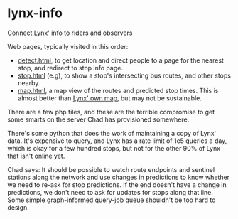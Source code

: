 # lynx-info
Connect Lynx' info to riders and observers

Web pages, typically visited in this order:

* [detect.html](http://bus.chad.org/detect), to get location and direct people to a page for the nearest stop, and redirect to stop info page.
* [stop.html](http://bus.chad.org/here?7004) (e.g), to show a stop's intersecting bus routes, and other stops nearby.
* [map.html](http://bus.chad.org/map), a map view of the routes and predicted stop times. This is almost better than [Lynx' own map](http://lynxbustracker.com/bustime/map/displaymap.jsp), but may not be sustainable.

There are a few php files, and these are the terrible compromise to get some smarts on the server Chad has provisioned somewhere.

There's some python that does the work of maintaining a copy of Lynx' data. It's expensive to query, and Lynx has a rate limit of 1e5 queries a day, which is okay for a few hundred stops, but not for the other 90% of Lynx that isn't online yet. 

Chad says: It should be possible to watch route endpoints and sentinel stations along the network and use changes in predictions to know whether we need to re-ask for stop predictions. If the end doesn't have a change in predictions, we don't need to ask for updates for stops along that line. Some simple graph-informed query-job queue shouldn't be too hard to design.
